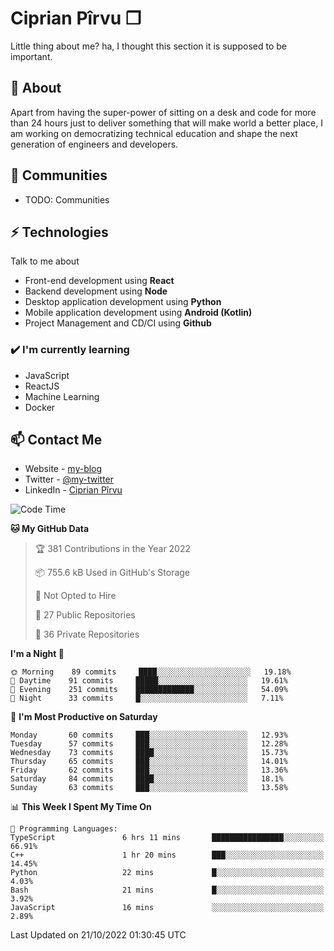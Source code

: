 # Ciprian Pîrvu ❐

Little thing about me? ha, I thought this section it is supposed to be important.

## 🧐 About

Apart from having the super-power of sitting on a desk and code for more than 24 hours just to deliver something that will make world a better place, I am working on democratizing technical education and shape the next generation of engineers and developers.

## 👯 Communities

-   TODO: Communities

## ⚡ Technologies

Talk to me about

-   Front-end development using **React**
-   Backend development using **Node**
-   Desktop application development using **Python**
-   Mobile application development using **Android (Kotlin)**
-   Project Management and CD/CI using **Github**

### ✔️ I'm currently learning

-   JavaScript
-   ReactJS
-   Machine Learning
-   Docker

## 📫 Contact Me

-   Website - [my-blog]()
-   Twitter - [@my-twitter]()
-   LinkedIn - [Ciprian Pîrvu](https://www.linkedin.com/in/p%C3%AErvu-ciprian-cristian-4415991b1/)

<!--START_SECTION:waka-->
![Code Time](http://img.shields.io/badge/Code%20Time-1%2C324%20hrs%2024%20mins-blue)

**🐱 My GitHub Data** 

> 🏆 381 Contributions in the Year 2022
 > 
> 📦 755.6 kB Used in GitHub's Storage 
 > 
> 🚫 Not Opted to Hire
 > 
> 📜 27 Public Repositories 
 > 
> 🔑 36 Private Repositories  
 > 
**I'm a Night 🦉** 

```text
🌞 Morning    89 commits     ████░░░░░░░░░░░░░░░░░░░░░   19.18% 
🌆 Daytime    91 commits     █████░░░░░░░░░░░░░░░░░░░░   19.61% 
🌃 Evening    251 commits    █████████████░░░░░░░░░░░░   54.09% 
🌙 Night      33 commits     █░░░░░░░░░░░░░░░░░░░░░░░░   7.11%

```
📅 **I'm Most Productive on Saturday** 

```text
Monday       60 commits     ███░░░░░░░░░░░░░░░░░░░░░░   12.93% 
Tuesday      57 commits     ███░░░░░░░░░░░░░░░░░░░░░░   12.28% 
Wednesday    73 commits     ████░░░░░░░░░░░░░░░░░░░░░   15.73% 
Thursday     65 commits     ███░░░░░░░░░░░░░░░░░░░░░░   14.01% 
Friday       62 commits     ███░░░░░░░░░░░░░░░░░░░░░░   13.36% 
Saturday     84 commits     ████░░░░░░░░░░░░░░░░░░░░░   18.1% 
Sunday       63 commits     ███░░░░░░░░░░░░░░░░░░░░░░   13.58%

```


📊 **This Week I Spent My Time On** 

```text
💬 Programming Languages: 
TypeScript               6 hrs 11 mins       ████████████████░░░░░░░░░   66.91% 
C++                      1 hr 20 mins        ███░░░░░░░░░░░░░░░░░░░░░░   14.45% 
Python                   22 mins             █░░░░░░░░░░░░░░░░░░░░░░░░   4.03% 
Bash                     21 mins             █░░░░░░░░░░░░░░░░░░░░░░░░   3.92% 
JavaScript               16 mins             ░░░░░░░░░░░░░░░░░░░░░░░░░   2.89%

```


 Last Updated on 21/10/2022 01:30:45 UTC
<!--END_SECTION:waka-->
